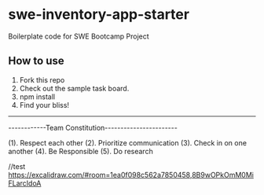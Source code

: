 # swe-inventory-app-starter
Boilerplate code for SWE Bootcamp Project

## How to use 
1. Fork this repo
2. Check out the sample task board.
3. npm install
4. Find your bliss!

-----------------------------------
------------Team Constitution-----------------------

(1). Respect each other 
(2). Prioritize communication
(3). Check in on one another
(4). Be Responsible 
(5). Do research

//test
https://excalidraw.com/#room=1ea0f098c562a7850458,8B9wOPkOmM0MiFLarcIdoA

